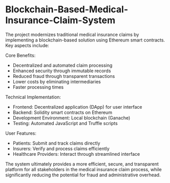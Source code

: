 # Blockchain-Based-Medical-Insurance-Claim-System


The project modernizes traditional medical insurance claims by implementing a blockchain-based solution using Ethereum smart contracts. Key aspects include:

Core Benefits:
- Decentralized and automated claim processing
- Enhanced security through immutable records
- Reduced fraud through transparent transactions
- Lower costs by eliminating intermediaries
- Faster processing times

Technical Implementation:
- Frontend: Decentralized application (DApp) for user interface
- Backend: Solidity smart contracts on Ethereum
- Development Environment: Local blockchain (Ganache)
- Testing: Automated JavaScript and Truffle scripts

User Features:
- Patients: Submit and track claims directly
- Insurers: Verify and process claims efficiently
- Healthcare Providers: Interact through streamlined interface

The system ultimately provides a more efficient, secure, and transparent platform for all stakeholders in the medical insurance claim process, while significantly reducing the potential for fraud and administrative overhead.
